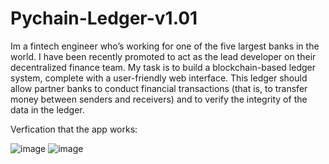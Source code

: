 # Pychain-Ledger-v1.01
Im a fintech engineer who’s working for one of the five largest banks in the world. I have been  recently promoted to act as the lead developer on their decentralized finance team. My task is to build a blockchain-based ledger system, complete with a user-friendly web interface. This ledger should allow partner banks to conduct financial transactions (that is, to transfer money between senders and receivers) and to verify the integrity of the data in the ledger.

Verfication that the app works:

![image](https://user-images.githubusercontent.com/95939850/169970126-eefff5cc-bfd9-4e79-88f0-23cfb0b28534.png)
![image](https://user-images.githubusercontent.com/95939850/169970279-faf1c762-ee33-4cd6-aaa4-dde5954f6ffc.png)
